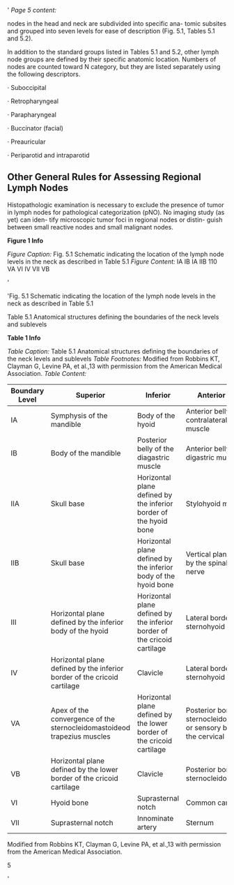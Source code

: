 '
*Page 5 content:*

nodes in the head and neck are subdivided into specific ana- tomic subsites and grouped into seven levels for ease of description (Fig. 5.1, Tables 5.1 and 5.2).

In addition to the standard groups listed in Tables 5.1 and 5.2, other lymph node groups are defined by their specific anatomic location. Numbers of nodes are counted toward N category, but they are listed separately using the following descriptors.

· Suboccipital

· Retropharyngeal

· Parapharyngeal

· Buccinator (facial)

· Preauricular

· Periparotid and intraparotid


## **Other General Rules for Assessing Regional Lymph Nodes**

Histopathologic examination is necessary to exclude the presence of tumor in lymph nodes for pathological categorization (pNO). No imaging study (as yet) can iden- tify microscopic tumor foci in regional nodes or distin- guish between small reactive nodes and small malignant nodes.

**Figure 1 Info**

*Figure Caption:* Fig. 5.1 Schematic indicating the location of the lymph node levels in the neck as described in Table 5.1
*Figure Content:*
IA
IB
IA
IIB
110
VA
VI
IV
VII
VB

'

'Fig. 5.1 Schematic indicating the location of the lymph node levels in the neck as described in Table 5.1

Table 5.1 Anatomical structures defining the boundaries of the neck levels and sublevels

**Table 1 Info**

*Table Caption:* Table 5.1 Anatomical structures defining the boundaries of the neck levels and sublevels
*Table Footnotes:* Modified from Robbins KT, Clayman G, Levine PA, et al.,13 with permission from the American Medical Association.
*Table Content:*


| Boundary Level   | Superior                                                                 | Inferior                                                                 | Anterior (medial)                                                                          | Posterior (lateral)                                                                  |
|------------------|--------------------------------------------------------------------------|--------------------------------------------------------------------------|--------------------------------------------------------------------------------------------|--------------------------------------------------------------------------------------|
| IA               | Symphysis of the mandible                                                | Body of the hyoid                                                        | Anterior belly of the contralateral digastric muscle                                       | Anterior belly of the ipsilateral digastric muscle                                   |
| IB               | Body of the mandible                                                     | Posterior belly of the diagastric muscle                                 | Anterior belly of the digastric muscle                                                     | Stylohyoid muscle                                                                    |
| IIA              | Skull base                                                               | Horizontal plane defined by the inferior border of the hyoid bone        | Stylohyoid muscle                                                                          | Vertical plane defined by the spinal accessory nerve                                 |
| IIB              | Skull base                                                               | Horizontal plane defined by the inferior body of the hyoid bone          | Vertical plane defined by the spinal accessory nerve                                       | Lateral border of the sternocleidomastoideole                                        |
| III              | Horizontal plane defined by the inferior body of the hyoid               | Horizontal plane defined by the inferior border of the cricoid cartilage | Lateral border of the sternohyoid muscle                                                   | Lateral border of the sternocleidomastoideor sensory branches of the cervical plexus |
| IV               | Horizontal plane defined by the inferior border of the cricoid cartilage | Clavicle                                                                 | Lateral border of the sternohyoid muscle                                                   | Lateral border of the sternocleidomastoideor sensory branches of the cervical plexus |
| VA               | Apex of the convergence of the sternocleidomastoideod trapezius muscles  | Horizontal plane defined by the lower border of the cricoid cartilage    | Posterior border of the sternocleidomastoideole or sensory branches of the cervical plexus | Anterior border of the trapezius muscle                                              |
| VB               | Horizontal plane defined by the lower border of the cricoid cartilage    | Clavicle                                                                 | Posterior border of the sternocleidomastoideole                                            | Anterior border of the trapezius muscle                                              |
| VI               | Hyoid bone                                                               | Suprasternal notch                                                       | Common carotid artery                                                                      | Common carotid artery                                                                |
| VII              | Suprasternal notch                                                       | Innominate artery                                                        | Sternum                                                                                    | Trachea, esophagus, and prevertebral fascia                                          |



Modified from Robbins KT, Clayman G, Levine PA, et al.,13 with permission from the American Medical Association.

5

'